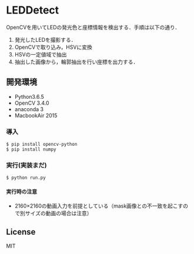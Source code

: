 # LEDDetect
OpenCVを用いてLEDの発光色と座標情報を検出する．手順は以下の通り．

1. 発光したLEDを撮影する．
2. OpenCVで取り込み，HSVに変換
3. HSVの一定値域で抽出
4. 抽出した画像から，輪郭抽出を行い座標を出力する．

## 開発環境
* Python3.6.5
* OpenCV 3.4.0
* anaconda 3
* MacbookAir 2015

### 導入
```
$ pip install opencv-python
$ pip install numpy
```

### 実行(実装まだ)
```
$ python run.py
```

#### 実行時の注意
* 2160×2160の動画入力を前提としている（mask画像との不一致を起こすので別サイズの動画の場合は注意）

## License
MIT
